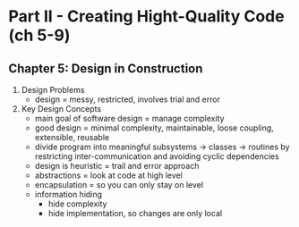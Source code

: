 # Part II - Creating Hight-Quality Code (ch 5-9)

## Chapter 5: Design in Construction

1. Design Problems
    * design = messy, restricted, involves trial and error
2. Key Design Concepts
    * main goal of software design = manage complexity
    * good design = minimal complexity, maintainable, loose coupling, extensible, reusable
    * divide program into meaningful subsystems -> classes -> routines by restricting inter-communication and avoiding cyclic dependencies
    * design is heuristic = trail and error approach
    * abstractions = look at code at high level
    * encapsulation =  so you can only stay on level
    * information hiding
        - hide complexity
        - hide implementation, so changes are only local





